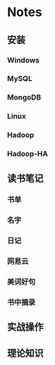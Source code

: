 # Notes
## 安装
### Windows
### MySQL
### MongoDB
### Linux
### Hadoop
### Hadoop-HA
## 读书笔记
### 书单
### 名字
### 日记
### 网易云
### 美词好句
### 书中摘录
## 实战操作
## 理论知识
